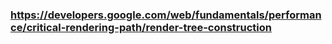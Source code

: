 
### https://developers.google.com/web/fundamentals/performance/critical-rendering-path/render-tree-construction